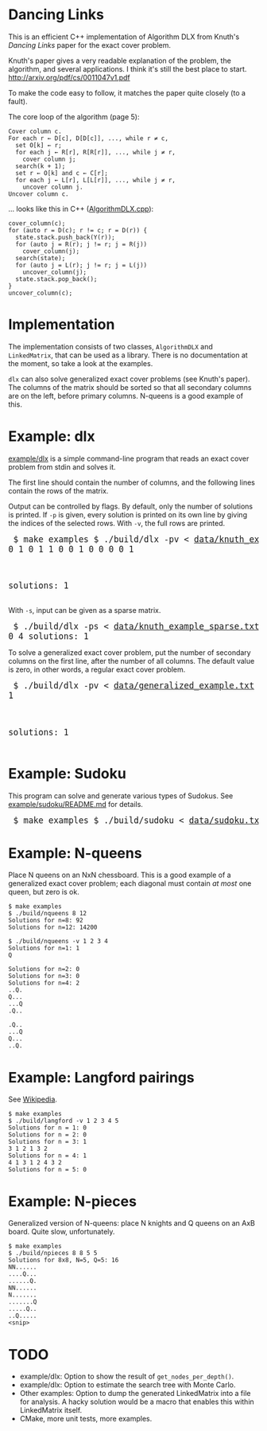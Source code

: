 Dancing Links
=============

This is an efficient C++ implementation of Algorithm DLX from Knuth's *Dancing
Links* paper for the exact cover problem.

Knuth's paper gives a very readable explanation of the problem, the algorithm,
and several applications. I think it's still the best place to start.
http://arxiv.org/pdf/cs/0011047v1.pdf

To make the code easy to follow, it matches the paper quite closely (to a
fault).

The core loop of the algorithm (page 5):

```
Cover column c.
For each r ← D[c], D[D[c]], ..., while r ≠ c,
  set O[k] ← r;
  for each j ← R[r], R[R[r]], ..., while j ≠ r,
    cover column j;
  search(k + 1);
  set r ← O[k] and c ← C[r];
  for each j ← L[r], L[L[r]], ..., while j ≠ r,
    uncover column j.
Uncover column c.
```

... looks like this in C++ ([AlgorithmDLX.cpp](src/AlgorithmDLX.cpp)):

```
cover_column(c);
for (auto r = D(c); r != c; r = D(r)) {
  state.stack.push_back(Y(r));
  for (auto j = R(r); j != r; j = R(j))
    cover_column(j);
  search(state);
  for (auto j = L(r); j != r; j = L(j))
    uncover_column(j);
  state.stack.pop_back();
}
uncover_column(c);
```

Implementation
==============

The implementation consists of two classes, `AlgorithmDLX` and `LinkedMatrix`,
that can be used as a library. There is no documentation at the moment, so take
a look at the examples.

`dlx` can also solve generalized exact cover problems (see Knuth's paper). The
columns of the matrix should be sorted so that all secondary columns are on the
left, before primary columns. N-queens is a good example of this.

Example: dlx
============

[example/dlx](example/dlx) is a simple command-line program that reads an exact
cover problem from stdin and solves it.

The first line should contain the number of columns, and the following lines
contain the rows of the matrix.

Output can be controlled by flags. By default, only the number of solutions is
printed. If `-p` is given, every solution is printed on its own line by giving
the indices of the selected rows. With `-v`, the full rows are printed.

<big><pre>
$ make examples
$ ./build/dlx -pv < [data/knuth\_example.txt](data/knuth_example.txt)
1 0 0 1 0 0 0
0 0 1 0 1 1 0
0 1 0 0 0 0 1

solutions: 1
</pre></big>

With `-s`, input can be given as a sparse matrix.

<big><pre>
$ ./build/dlx -ps < [data/knuth\_example\_sparse.txt](data/knuth_example_sparse.txt)
3 0 4
solutions: 1
</pre></big>

To solve a generalized exact cover problem, put the number of secondary columns
on the first line, after the number of all columns. The default value is zero,
in other words, a regular exact cover problem.

<big><pre>
$ ./build/dlx -pv < [data/generalized\_example.txt](data/generalized_example.txt)
0 1 1

solutions: 1
</pre></big>

Example: Sudoku
===============

This program can solve and generate various types of Sudokus. See
[example/sudoku/README.md](example/sudoku/README.md) for details.

<big><pre>
$ make examples
$ ./build/sudoku < [data/sudoku.txt](data/sudoku.txt)
[output](https://gist.github.com/jlaire/4429d93d016b73ef6511)
</pre></big>

Example: N-queens
=================

Place N queens on an NxN chessboard. This is a good example of a generalized
exact cover problem; each diagonal must contain *at most* one queen, but zero
is ok.

```
$ make examples
$ ./build/nqueens 8 12
Solutions for n=8: 92
Solutions for n=12: 14200
```

```
$ ./build/nqueens -v 1 2 3 4
Solutions for n=1: 1
Q

Solutions for n=2: 0
Solutions for n=3: 0
Solutions for n=4: 2
..Q.
Q...
...Q
.Q..

.Q..
...Q
Q...
..Q.
```

Example: Langford pairings
==========================

See [Wikipedia](https://en.wikipedia.org/wiki/Langford_pairing).

    $ make examples
    $ ./build/langford -v 1 2 3 4 5
    Solutions for n = 1: 0
    Solutions for n = 2: 0
    Solutions for n = 3: 1
    3 1 2 1 3 2
    Solutions for n = 4: 1
    4 1 3 1 2 4 3 2
    Solutions for n = 5: 0

Example: N-pieces
=================

Generalized version of N-queens: place N knights and Q queens on an AxB board.
Quite slow, unfortunately.

    $ make examples
    $ ./build/npieces 8 8 5 5
    Solutions for 8x8, N=5, Q=5: 16
    NN......
    ....Q...
    ......Q.
    NN......
    N.......
    .......Q
    .....Q..
    ..Q.....
    <snip>

TODO
====

  - example/dlx: Option to show the result of `get_nodes_per_depth()`.
  - example/dlx: Option to estimate the search tree with Monte Carlo.
  - Other examples: Option to dump the generated LinkedMatrix into a file for
    analysis. A hacky solution would be a macro that enables this within
    LinkedMatrix itself.
  - CMake, more unit tests, more examples.
